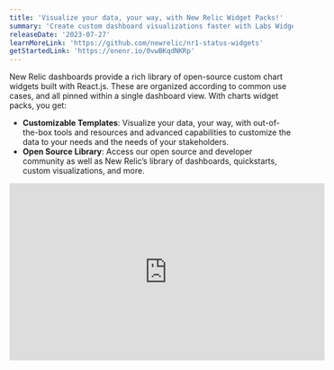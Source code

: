 ```yaml
---
title: 'Visualize your data, your way, with New Relic Widget Packs!'
summary: 'Create custom dashboard visualizations faster with Labs Widget Packs'
releaseDate: '2023-07-27'
learnMoreLink: 'https://github.com/newrelic/nr1-status-widgets'
getStartedLink: 'https://onenr.io/0vwBKqdNKRp'
---
```


New Relic dashboards provide a rich library of open-source custom chart widgets built with React.js. These are organized according to common use cases, and all pinned within a single dashboard view. With charts widget packs, you get:

- **Customizable Templates**: Visualize your data, your way, with out-of-the-box tools and resources and advanced capabilities to customize the data to your needs and the needs of your stakeholders.
- **Open Source Library**: Access our open source and developer community as well as New Relic’s library of dashboards, quickstarts, custom visualizations, and more.

<iframe width="560" height="315" src="https://www.youtube.com/embed/sQApeuTP1K0" frameborder="0" allow="accelerometer; autoplay; clipboard-write; encrypted-media; gyroscope; picture-in-picture" allowfullscreen></iframe>


